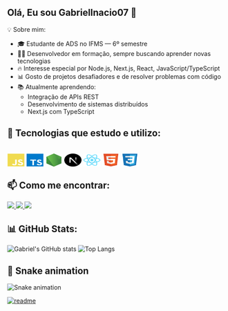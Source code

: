 ## Olá, Eu sou GabrielInacio07 👋

💡 Sobre mim:
- 🎓 Estudante de ADS no IFMS — 6º semestre
- 👨‍💻 Desenvolvedor em formação, sempre buscando aprender novas tecnologias
- 🔥 Interesse especial por Node.js, Next.js, React, JavaScript/TypeScript
- 📊 Gosto de projetos desafiadores e de resolver problemas com código
- 📚 Atualmente aprendendo:
  - Integração de APIs REST
  - Desenvolvimento de sistemas distribuídos
  - Next.js com TypeScript

## 🚀 Tecnologias que estudo e utilizo:

<div style="display: inline_block"><br>
  <img align="center" alt="Gabriel-Js" height="30" width="40" src="https://raw.githubusercontent.com/devicons/devicon/master/icons/javascript/javascript-plain.svg">
  <img align="center" alt="Gabriel-Ts" height="30" width="40" src="https://raw.githubusercontent.com/devicons/devicon/master/icons/typescript/typescript-plain.svg">
  <img align="center" alt="Gabriel-Node" height="30" width="40" src="https://raw.githubusercontent.com/devicons/devicon/master/icons/nodejs/nodejs-original.svg">
  <img align="center" alt="Gabriel-Next" height="30" width="40" src="https://raw.githubusercontent.com/devicons/devicon/master/icons/nextjs/nextjs-original.svg">
  <img align="center" alt="Gabriel-React" height="30" width="40" src="https://raw.githubusercontent.com/devicons/devicon/master/icons/react/react-original.svg">
  <img align="center" alt="Gabriel-HTML" height="30" width="40" src="https://raw.githubusercontent.com/devicons/devicon/master/icons/html5/html5-original.svg">
  <img align="center" alt="Gabriel-CSS" height="30" width="40" src="https://raw.githubusercontent.com/devicons/devicon/master/icons/css3/css3-original.svg">
</div>


##

## 📫 Como me encontrar:

<div>
  <a href="https://www.instagram.com/gabriel_inacio07/" target="_blank">
    <img src="https://img.shields.io/badge/-Instagram-%23E4405F?style=for-the-badge&logo=instagram&logoColor=white" target="_blank">
  </a>
  <a href="https://www.linkedin.com/in/gabriel-in%C3%A1cio-b2b968253/" target="_blank">
    <img src="https://img.shields.io/badge/-LinkedIn-%230077B5?style=for-the-badge&logo=linkedin&logoColor=white" target="_blank">
  </a>
  <a href="mailto:inaciogabriell89@gmail.com" target="_blank">
    <img src="https://img.shields.io/badge/-Gmail-%23333?style=for-the-badge&logo=gmail&logoColor=white" target="_blank">
  </a>
</div>

##

## 📊 GitHub Stats:

![Gabriel's GitHub stats](https://github-readme-stats.vercel.app/api?username=GabrielInacio07&show_icons=true&theme=tokyonight&width=400)
![Top Langs](https://github-readme-stats.vercel.app/api/top-langs/?username=GabrielInacio07&layout=compact&theme=tokyonight&width=400)


## 🐍 Snake animation

![Snake animation](https://github.com/GabrielInacio07/GabrielInacio07/blob/output/github-contribution-grid-snake.svg)

[![readme](https://github-readme-stats.vercel.app/api/?username=GabrielInacio07&repo=GabrielInacio07&theme=react)](https://github.com/GabrielInacio07/GabrielInacio07)




